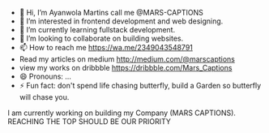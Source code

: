 - 👋 Hi, I’m Ayanwola Martins call me @MARS-CAPTIONS
- 👀 I’m interested in frontend development and web designing.
- 🌱 I’m currently learning fullstack development.
- 💞️ I’m looking to collaborate on building websites.
- 📫 How to reach me https://wa.me/2349043548791
- Read my articles on medium http://medium.com/@marscaptions
- view my works on dribbble https://dribbble.com/Mars_Captions
- 😄 Pronouns: ...
- ⚡ Fun fact: don't spend life chasing butterfly, build a Garden so butterfly will chase you.

I am currently working on building my Company (MARS CAPTIONS). REACHING THE TOP SHOULD BE OUR PRIORITY
